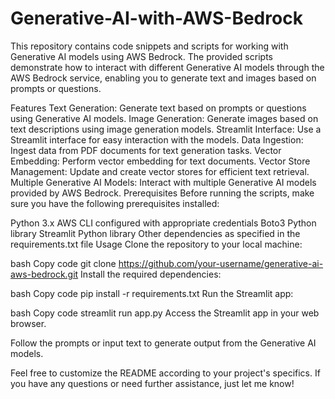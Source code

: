# Generative-AI-with-AWS-Bedrock
This repository contains code snippets and scripts for working with Generative AI models using AWS Bedrock. The provided scripts demonstrate how to interact with different Generative AI models through the AWS Bedrock service, enabling you to generate text and images based on prompts or questions.

Features
Text Generation: Generate text based on prompts or questions using Generative AI models.
Image Generation: Generate images based on text descriptions using image generation models.
Streamlit Interface: Use a Streamlit interface for easy interaction with the models.
Data Ingestion: Ingest data from PDF documents for text generation tasks.
Vector Embedding: Perform vector embedding for text documents.
Vector Store Management: Update and create vector stores for efficient text retrieval.
Multiple Generative AI Models: Interact with multiple Generative AI models provided by AWS Bedrock.
Prerequisites
Before running the scripts, make sure you have the following prerequisites installed:

Python 3.x
AWS CLI configured with appropriate credentials
Boto3 Python library
Streamlit Python library
Other dependencies as specified in the requirements.txt file
Usage
Clone the repository to your local machine:

bash
Copy code
git clone https://github.com/your-username/generative-ai-aws-bedrock.git
Install the required dependencies:

bash
Copy code
pip install -r requirements.txt
Run the Streamlit app:

bash
Copy code
streamlit run app.py
Access the Streamlit app in your web browser.

Follow the prompts or input text to generate output from the Generative AI models.

Feel free to customize the README according to your project's specifics. If you have any questions or need further assistance, just let me know!
